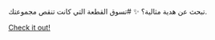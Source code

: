 تبحث عن هدية مثالية؟ ✨ #تسوق القطعة التي كانت تنقص مجموعتك.

[Check it out!](https://www.facebook.com/share/17TW2PL6Tj/)